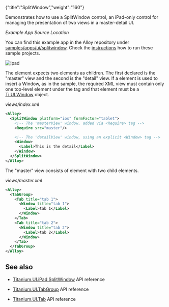 {"title":"SplitWindow","weight":"160"}

Demonstrates how to use a SplitWindow control, an iPad-only control for managing the presentation of two views in a master-detail UI.

*Example App Source Location*

You can find this example app in the Alloy repository under [samples/apps/ui/splitwindow](https://github.com/appcelerator/alloy/tree/master/samples/apps/ui/splitwindow). Check the [instructions](/docs/appc/Alloy_Framework/Alloy_Guide/Alloy_Test_Apps/) how to run these sample projects.

![ipad](/Images/appc/download/attachments/41845771/ipad.png)

The <SplitWindow/> element expects two <Window/> elements as children. The first declared <Window/> is the "master" view and the second is the "detail" view. If a <Require> element is used to insert a Window, as in the sample, the required XML view must contain only one top-level element under the <Alloy> tag and that element must be a [Ti.UI.Window](#!/api/Titanium.UI.Window) object.

*views/index.xml*

```xml
<Alloy>
  <SplitWindow platform="ios" formFactor="tablet">
    <!-- The 'masterView' window, added via <Require> tag -->
    <Require src="master"/>

    <!-- The 'detailView' window, using an explicit <Window> tag -->
    <Window>
      <Label>This is the detail</Label>
    </Window>
  </SplitWindow>
</Alloy>
```

The "master" view consists of <TabGroup/> element with two <Tab/> child elements.

*views/master.xml*

```xml
<Alloy>
  <TabGroup>
    <Tab title="tab 1">
      <Window title="tab 1">
        <Label>tab 1</Label>
      </Window>
    </Tab>
    <Tab title="tab 2">
      <Window title="tab 2">
        <Label>tab 2</Label>
      </Window>
    </Tab>
  </TabGroup>
</Alloy>
```

## See also

* [Titanium.UI.iPad.SplitWindow](#!/api/Titanium.UI.iPad.SplitWindow) API reference

* [Titanium.UI.TabGroup](#!/api/Titanium.UI.TabGroup) API reference

* [Titanium.UI.Tab](#!/api/Titanium.UI.Tab) API reference
